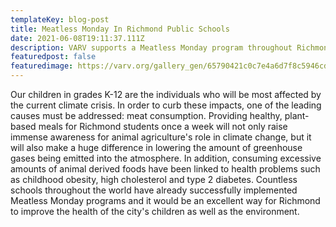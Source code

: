 ```yaml
---
templateKey: blog-post
title: Meatless Monday In Richmond Public Schools
date: 2021-06-08T19:11:37.111Z
description: VARV supports a Meatless Monday program throughout Richmond Public Schools.
featuredpost: false
featuredimage: https://varv.org/gallery_gen/65790421c0c7e4a6d7f8c5946cd36ee8_996x1008.jpg
---
```

Our children in grades K-12 are the individuals who will be most affected by the current climate crisis. In order to curb these impacts, one of the leading causes must be addressed: meat consumption. Providing healthy, plant-based meals for Richmond students once a week will not only raise immense awareness for animal agriculture's role in climate change, but it will also make a huge difference in lowering the amount of greenhouse gases being emitted into the atmosphere. In addition, consuming excessive amounts of animal derived foods have been linked to health problems such as childhood obesity, high cholesterol and type 2 diabetes. Countless schools throughout the world have already successfully implemented Meatless Monday programs and it would be an excellent way for Richmond to improve the health of the city's children as well as the environment.